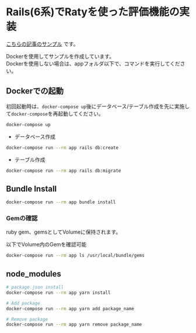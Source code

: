 # Rails(6系)でRatyを使った評価機能の実装

[こちらの記事のサンプル](https://toji.tech/rails6%e7%b3%bb%e3%81%a7raty-js%e3%82%92%e4%bd%bf%e3%81%a3%e3%81%9f%e8%a9%95%e4%be%a1%e6%a9%9f%e8%83%bd%e3%81%ae%e5%ae%9f%e8%a3%85/) です。

Dockerを使用してサンプルを作成しています。  
Dockerを使用しない場合は、appフォルダ以下で、コマンドを実行してください。

## Dockerでの起動
初回起動時は、`docker-compose up`後にデータベース/テーブル作成を先に実施して`docker-compose`を再起動してください。
```bash
docker-compose up
```

* データベース作成
```bash
docker-compose run --rm app rails db:create
```

* テーブル作成
```bash
docker-compose run --rm app rails db:migrate
```

## Bundle Install
```bash
docker-compose run --rm app bundle install
```

### Gemの確認
ruby gem、gemsとしてVolumeに保持されます。

以下でVolume内のGemを確認可能
```bash
docker-compose run --rm app ls /usr/local/bundle/gems
```

## node_modules
```bash
# package.json install
docker-compose run --rm app yarn install

# Add package
docker-compose run --rm app yarn add package_name

# Remove package
docker-compose run --rm app yarn remove package_name
```
